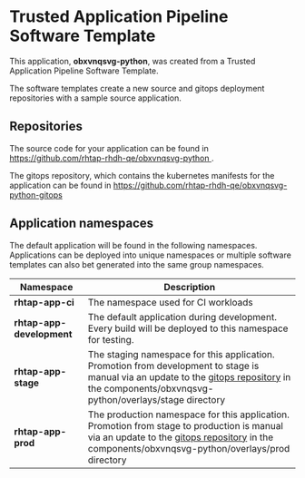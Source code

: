 # Trusted Application Pipeline Software Template

This application, **obxvnqsvg-python**, was created from a Trusted Application Pipeline Software Template.

The software templates create a new source and gitops deployment repositories with a sample source application. 

## Repositories

The source code for your application can be found in [https://github.com/rhtap-rhdh-qe/obxvnqsvg-python ](https://github.com/rhtap-rhdh-qe/obxvnqsvg-python ).
 
The gitops repository, which contains the kubernetes manifests for the application can be found in 
[https://github.com/rhtap-rhdh-qe/obxvnqsvg-python-gitops ](https://github.com/rhtap-rhdh-qe/obxvnqsvg-python-gitops ) 

## Application namespaces 

The default application will be found in the following namespaces. Applications can be deployed into unique namespaces or multiple software templates can also bet generated into the same group namespaces.  

|  Namespace   |  Description   |  
| -------- | -------- |
| **rhtap-app-ci** | The namespace used for CI workloads |
| **rhtap-app-development** | The default application during development. Every build will be deployed to this namespace for testing. |
| **rhtap-app-stage** | The staging namespace for this application. Promotion from development to stage is manual via an update to the [gitops repository](https://github.com/rhtap-rhdh-qe/obxvnqsvg-python-gitops ) in the components/obxvnqsvg-python/overlays/stage directory |
| **rhtap-app-prod** | The production namespace for this application. Promotion from stage to production is manual via an update to the [gitops repository](https://github.com/rhtap-rhdh-qe/obxvnqsvg-python-gitops ) in the components/obxvnqsvg-python/overlays/prod directory |